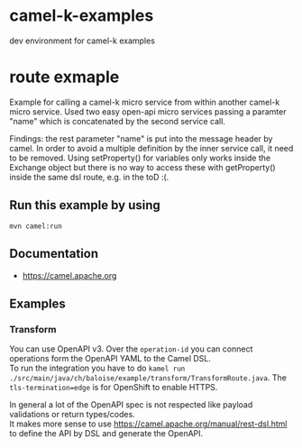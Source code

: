 # camel-k-examples
dev environment for camel-k examples

# route exmaple

Example for calling a camel-k micro service from within another camel-k micro service. Used two easy open-api 
micro services passing a paramter "name" which is concatenated by the second service call. 

Findings: the rest parameter "name" is put into the message header by camel. In order to avoid a multiple definition 
by the inner service call, it need to be removed.
Using setProperty() for variables only works inside the Exchange object but there is no way to access these with
getProperty() inside the same dsl route, e.g. in the toD :(. 


## Run this example by using 
`mvn camel:run`

## Documentation
- https://camel.apache.org

## Examples
### Transform
You can use OpenAPI v3. Over the `operation-id` you can connect operations form the OpenAPI YAML to the Camel DSL.  
To run the integration you have to do `kamel run ./src/main/java/ch/baloise/example/transform/TransformRoute.java`.
The `tls-termination=edge` is for OpenShift to enable HTTPS.

In general a lot of the OpenAPI spec is not respected like payload validations or return types/codes.  
It makes more sense to use https://camel.apache.org/manual/rest-dsl.html to define the API by DSL and generate the OpenAPI.

